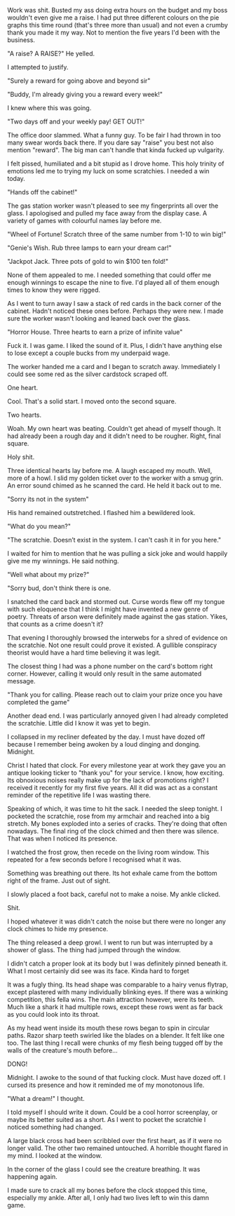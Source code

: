Work was shit. Busted my ass doing extra hours on the budget and my boss wouldn't even give me a raise. I had put three different colours on the pie graphs this time round (that's three more than usual) and not even a crumby thank you made it my way. Not to mention the five years I'd been with the business.

"A raise? A RAISE?" He yelled. 

I attempted to justify. 

"Surely a reward for going above and beyond sir" 

"Buddy, I'm already giving you a reward every week!"

I knew where this was going.

"Two days off and your weekly pay! GET OUT!" 

The office door slammed. What a funny guy. To be fair I had thrown in too many swear words back there. If you dare say "raise" you best not also mention "reward". The big man can't handle that kinda fucked up vulgarity. 

I felt pissed, humiliated and a bit stupid as I drove home. This holy trinity of emotions led me to trying my luck on some scratchies. I needed a win today.

"Hands off the cabinet!"

The gas station worker wasn't pleased to see my fingerprints all over the glass. I apologised and pulled my face away from the display case. A variety of games with colourful names lay before me.

"Wheel of Fortune! Scratch three of the same number from 1-10 to win big!"

"Genie's Wish. Rub three lamps to earn your dream car!"

"Jackpot Jack. Three pots of gold to win $100 ten fold!"

None of them appealed to me. I needed something that could offer me enough winnings to escape the nine to five. I'd played all of them enough times to know they were rigged.

As I went to turn away I saw a stack of red cards in the back corner of the cabinet. Hadn't noticed these ones before. Perhaps they were new. I made sure the worker wasn't looking and leaned back over the glass.

"Horror House. Three hearts to earn a prize of infinite value"

Fuck it. I was game. I liked the sound of it. Plus, I didn't have anything else to lose except a couple bucks from my underpaid wage.

The worker handed me a card and I began to scratch away. Immediately I could see some red as the silver cardstock scraped off. 

One heart.

Cool. That's a solid start. I moved onto the second square. 

Two hearts.

Woah. My own heart was beating. Couldn't get ahead of myself though. It had already been a rough day and it didn't need to be rougher. Right, final square.

Holy shit.

Three identical hearts lay before me. A laugh escaped my mouth. Well, more of a howl. I slid my golden ticket over to the worker with a smug grin. An error sound chimed as he scanned the card. He held it back out to me.

"Sorry its not in the system"

His hand remained outstretched. I flashed him a bewildered look.

"What do you mean?"

"The scratchie. Doesn’t exist in the system. I can't cash it in for you here."

I waited for him to mention that he was pulling a sick joke and would happily give me my winnings. He said nothing.

"Well what about my prize?"

"Sorry bud, don't think there is one.

I snatched the card back and stormed out. Curse words flew off my tongue with such eloquence that I think I might have invented a new genre of poetry. Threats of arson were definitely made against the gas station. Yikes, that counts as a crime doesn't it?

That evening I thoroughly browsed the interwebs for a shred of evidence on the scratchie. Not one result could prove it existed. A gullible conspiracy theorist would have a hard time believing it was legit.

The closest thing I had was a phone number on the card's bottom right corner. However, calling it would only result in the same automated message.

"Thank you for calling. Please reach out to claim your prize once you have completed the game"

Another dead end. I was particularly annoyed given I had already completed the scratchie. Little did I know it was yet to begin.

I collapsed in my recliner defeated by the day. I must have dozed off because I remember being awoken by a loud dinging and donging. Midnight.

Christ I hated that clock. For every milestone year at work they gave you an antique looking ticker to "thank you" for your service. I know, how exciting. Its obnoxious noises really make up for the lack of promotions right? I received it recently for my first five years. All it did was act as a constant reminder of the repetitive life I was wasting there.

Speaking of which, it was time to hit the sack. I needed the sleep tonight. I pocketed the scratchie, rose from my armchair and reached into a big stretch. My bones exploded into a series of cracks. They're doing that often nowadays. The final ring of the clock chimed and then there was silence. That was when I noticed its presence.

I watched the frost grow, then recede on the living room window. This repeated for a few seconds before I recognised what it was.

Something was breathing out there. Its hot exhale came from the bottom right of the frame. Just out of sight.

I slowly placed a foot back, careful not to make a noise. My ankle clicked.

Shit.

I hoped whatever it was didn't catch the noise but there were no longer any clock chimes to hide my presence. 

The thing released a deep growl. I went to run but was interrupted by a shower of glass. The thing had jumped through the window.

I didn't catch a proper look at its body but I was definitely pinned beneath it. What I most certainly did see was its face. Kinda hard to forget

It was a fugly thing. Its head shape was comparable to a hairy venus flytrap, except plastered with many individually blinking eyes. If there was a winking competition, this fella wins. The main attraction however, were its teeth. Much like a shark it had multiple rows, except these rows went as far back as you could look into its throat.

As my head went inside its mouth these rows began to spin in circular paths. Razor sharp teeth swirled like the blades on a blender. It felt like one too. The last thing I recall were chunks of my flesh being tugged off by the walls of the creature's mouth before…

DONG!

Midnight. I awoke to the sound of that fucking clock. Must have dozed off. I cursed its presence and how it reminded me of my monotonous life.

"What a dream!" I thought.

I told myself I should write it down. Could be a cool horror screenplay, or maybe its better suited as a short. As I went to pocket the scratchie I noticed something had changed.

A large black cross had been scribbled over the first heart, as if it were no longer valid. The other two remained untouched. A horrible thought flared in my mind. I looked at the window.

In the corner of the glass I could see the creature breathing. It was happening again.

I made sure to crack all my bones before the clock stopped this time, especially my ankle. After all, I only had two lives left to win this damn game.